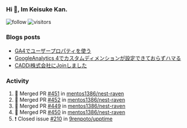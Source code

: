 ### Hi 👋, Im Keisuke Kan.

<!--
**9renpoto/9renpoto** is a ✨ _special_ ✨ repository because its `README.md` (this file) appears on your GitHub profile.

Here are some ideas to get you started:

- 🔭 I’m currently working on ...
- 🌱 I’m currently learning ...
- 👯 I’m looking to collaborate on ...
- 🤔 I’m looking for help with ...
- 💬 Ask me about ...
- 📫 How to reach me: ...
- 😄 Pronouns: ...
- ⚡ Fun fact: ...
-->

![follow](https://img.shields.io/github/followers/9renpoto?label=Follow&style=social)
![visitors](https://komarev.com/ghpvc/?username=9renpoto&label=Profile%20views&color=0e75b6&style=flat)

### Blogs posts

<!-- BLOG-POST-LIST:START -->
- [GA4でユーザープロパティを使う](https://9renpoto.dev/2021/02/21/google-analytics-4-user-properties/)
- [GoogleAnalytics 4でカスタムディメンションが設定できておらずハマる](https://9renpoto.dev/2021/02/13/google-analytics-4/)
- [CADDi株式会社にJoinしました](https://9renpoto.dev/2020/12/05/join/)
<!-- BLOG-POST-LIST:END -->

### Activity

<!--START_SECTION:activity-->
1. 🎉 Merged PR [#451](https://github.com/mentos1386/nest-raven/pull/451) in [mentos1386/nest-raven](https://github.com/mentos1386/nest-raven)
2. 🎉 Merged PR [#452](https://github.com/mentos1386/nest-raven/pull/452) in [mentos1386/nest-raven](https://github.com/mentos1386/nest-raven)
3. 🎉 Merged PR [#449](https://github.com/mentos1386/nest-raven/pull/449) in [mentos1386/nest-raven](https://github.com/mentos1386/nest-raven)
4. 🎉 Merged PR [#450](https://github.com/mentos1386/nest-raven/pull/450) in [mentos1386/nest-raven](https://github.com/mentos1386/nest-raven)
5. ❗️ Closed issue [#210](https://github.com/9renpoto/upptime/issues/210) in [9renpoto/upptime](https://github.com/9renpoto/upptime)
<!--END_SECTION:activity-->

<!--START_SECTION:waka-->
<!--END_SECTION:waka-->